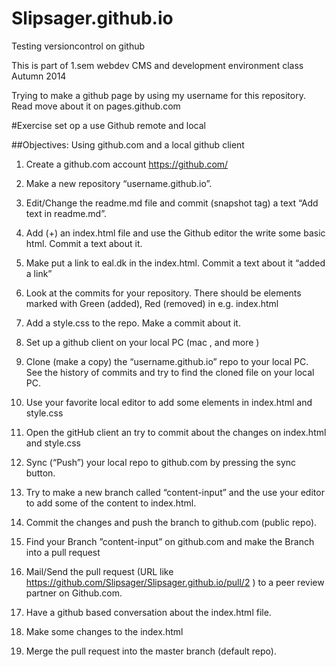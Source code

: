 Slipsager.github.io
=======================


Testing versioncontrol on github

This is part of 1.sem webdev CMS and development environment class
Autumn 2014


Trying to make a github page by using my username for this repository. 
Read move about it on pages.github.com



#Exercise set op a use Github remote and local

##Objectives: Using github.com and a local github client


1.	Create a github.com account https://github.com/

2.	Make a new repository “username.github.io”.

3.	Edit/Change the readme.md file and commit (snapshot tag) a text “Add text in readme.md”.

4.	Add (+) an index.html file and use the Github editor the write some basic html. Commit a text about it.

5.	 Make put a link to eal.dk in the index.html. Commit a text about it “added a link”

6.	 Look at the commits for your repository.   There should be elements marked with Green (added), Red (removed) in e.g. index.html 

7.	Add a style.css to the repo. Make a commit about it.

8.	Set up a github client on your local PC (mac  , and more )
 

9.	Clone (make a copy) the “username.github.io” repo to your local PC. See the history of commits and try to find the cloned file on your local PC. 

10.	Use your favorite local editor to add some elements in index.html and style.css 

11.	Open the gitHub client an try to commit about the changes on index.html and style.css 

12.	Sync (“Push”) your local repo to github.com by pressing the sync button.

13.	Try to make a new branch called “content-input” and the use your editor to add some of the content to index.html. 

14.	Commit the changes and push the branch to github.com (public repo). 



15.	Find your Branch ”content-input” on github.com and make the Branch into a pull request


16.	Mail/Send the pull request  (URL  like https://github.com/Slipsager/Slipsager.github.io/pull/2 )  to  a peer review partner on Github.com. 

17.	Have a github based conversation about the index.html file.

 
18.	Make some changes to the index.html 


19.	Merge the pull request into the master branch (default repo).  
